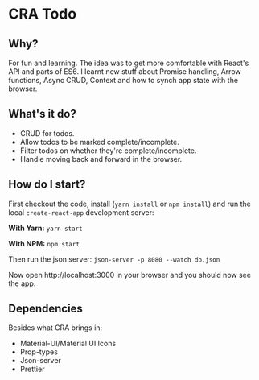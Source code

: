 # CRA Todo #

## Why? ##

For fun and learning. The idea was to get more comfortable with React's API and parts
of ES6. I learnt new stuff about Promise handling, Arrow functions, Async CRUD, Context and
how to synch app state with the browser.

## What's it do? ##

* CRUD for todos.
* Allow todos to be marked complete/incomplete.
* Filter todos on whether they're complete/incomplete.
* Handle moving back and forward in the browser.

## How do I start? ##

First checkout the code, install (```yarn install``` or ```npm install```) and run the local ```create-react-app``` development server:

**With Yarn:** ```yarn start```

**With NPM:** ```npm start```

Then run the json server: ```json-server -p 8080 --watch db.json```

Now open http://localhost:3000 in your browser and you should now see the app.

## Dependencies ##

Besides what CRA brings in:

* Material-UI/Material UI Icons
* Prop-types
* Json-server
* Prettier
